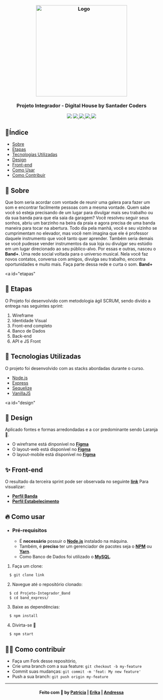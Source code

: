 <h3 align="center">
   <img alt="Logo" title="#logo" width="300px" src="/img/logo_200x60.png">
   <br><br>
   <b>Projeto Integrador - Digital House by Santader Coders</b>  
   <br>
 
   <p align="center">
   <img src="https://img.shields.io/badge/made by-Três Maria-orange" />
   <a href="https://nodejs.org/en/">
    <img src="https://img.shields.io/badge/back--end-NodeJS-brightgreen" />
   </a>
   <a href="https://expressjs.com/pt-br/">
    <img src="https://img.shields.io/badge/framework-Express-brightgreen" />
   </a>
   <a href="http://vanilla-js.com/">
    <img src="https://img.shields.io/badge/front--end-VanillaJS-yellow" />
   </a>
   <a href="https://sequelize.org/">
    <img src="https://img.shields.io/badge/ORM-Sequelize-blue" />
   </a>
   </p>
</h3>

## 🔖Índice

- [Sobre](#sobre)
- [Etapas](#etapas)
- [Tecnologias Utilizadas](#tecnologias-utilizadas)
- [Design](#design)
- [Front-end](#front-end)
- [Como Usar](#como-usar)
- [Como Contribuir](#como-contribuir)

<a id="sobre"></a>
## 🧐 Sobre

Que bom seria acordar com vontade de reunir uma galera para fazer um som e encontrar facilmente pessoas com a mesma vontade.
Quem sabe você só esteja precisando de um lugar para divulgar mais seu trabalho ou da sua banda para que ela saia da garagem?
Você resolveu seguir seus sonhos, abriu um barzinho na beira da praia e agora precisa de uma banda maneira para tocar na abertura. 
Todo dia pela manhã, você e seu vizinho se cumprimentam no elevador, mas você nem imagina que ele é professor daquele instrumento que você tanto quer aprender.
Também seria demais se você pudesse vender instrumentos da sua loja ou divulgar seu estúdio em um lugar direcionado ao seu público-alvo.
Por essas e outras, nasceu o <strong>Band+</strong>. Uma rede social voltada para o universo musical. 
Nela você faz novos contatos, conversa com amigos, divulga seu trabalho, encontra oportunidades e muito mais. 
Faça parte dessa rede e curta o som. 
**Band+**

<a id="etapas"</a>
## 🚧 Etapas

O Projeto foi desenvolvido com metodologia ágil SCRUM, sendo divido a entrega nas seguintes sprint:
1. Wireframe
2. Identidade Visual
3. Front-end completo
4. Banco de Dados
5. Back-end
6. API e JS Front

<a id="tecnologias-utilizadas"></a>
## 🚀 Tecnologias Utilizadas

O projeto foi desenvolvido com as stacks abordadas durante o curso.
- [Node.js](https://nodejs.org/en/)
- [Express](https://expressjs.com/pt-br/)
- [Sequelize](https://sequelize.org/)
- [VanillaJS](http://vanilla-js.com/)

<a id="design"</a>
## 🎨 Design

Aplicado fontes e formas arredondadas e a cor predominante sendo Laranja 🍊.
- O wireframe está dinponível no **[Figma](https://www.figma.com/proto/1qYFYjY0hm6qFHqiMUplD5/Band%2B-by-Group-1?node-id=1%3A1032&viewport=24%2C195%2C0.05528781935572624&scaling=scale-down-width)**
- O layout-web está disponível no **[Figma](https://www.figma.com/proto/UTkSl9R6yOBxtOEn1G5QUh/Band?node-id=28%3A1346&viewport=1761%2C296%2C0.2221633493900299&scaling=min-zoom)**
- O layout-mobile está disponível no **[Figma](https://www.figma.com/proto/UTkSl9R6yOBxtOEn1G5QUh/Band?node-id=338%3A1723&viewport=39%2C197%2C0.7868826985359192&scaling=scale-down)**

<a id="front-end"></a>
## ✨ Front-end

O resultado da terceira sprint pode ser observada no seguinte **[link](https://erikatog.github.io/Projeto-Integrador_Band/)**
Para visualizar:
- **[Perfil Banda](https://erikatog.github.io/Projeto-Integrador_Band/perfil-banda.html)**
- **[Perfil Estabelecimento](https://erikatog.github.io/Projeto-Integrador_Band/perfil-estab.html)**

<a id="como-usar"></a>
## 🔥 Como usar

- ### **Pré-requisitos**
  - É **necessário** possuir o **[Node.js](https://nodejs.org/en/)** instalado na máquina.
  - Também, é **preciso** ter um gerenciador de pacotes seja o **[NPM](https://www.npmjs.com/)** ou **[Yarn](https://yarnpkg.com/)**.
  - Como Banco de Dados foi utilizado o **[MySQL](https://www.mysql.com/)**.

1. Faça um clone:

```sh
  $ git clone link
```

2. Navegue até o repositório clonado:

```sh
  $ cd Projeto-Integrador_Band
  $ cd band_express/
```

3. Baixe as dependências:

```sh
  $ npm install
```

4. Divirta-se 🎉

```sh
  $ npm start
```

<a id="como-contribuir"></a>
## 💪🏻 Como contribuir

- Faça um Fork desse repositório,
- Crie uma branch com a sua feature: `git checkout -b my-feature`
- Commit suas mudanças: `git commit -m 'feat: My new feature'`
- Push a sua branch: `git push origin my-feature`

---

<h4 align="center">
    Feito com 🧡 by <a href="https://www.linkedin.com/in/patricia-mashiba/" target="_blank">Patrícia</a> | <a href="https://www.linkedin.com/in/erika-togniolo-23bb9b1a8/" target="_blank">Erika</a> | <a href="https://www.linkedin.com/in/andressafazam/" target="_blank">Andressa</a>
</h4>
